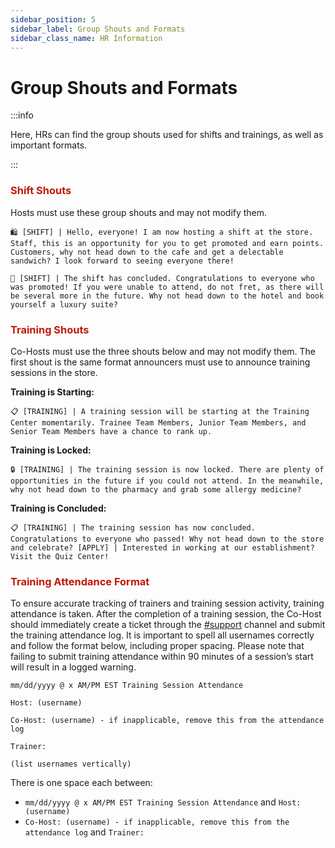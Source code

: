 ```yaml
---
sidebar_position: 5
sidebar_label: Group Shouts and Formats
sidebar_class_name: HR Information
---
```


# Group Shouts and Formats

:::info

Here, HRs can find the group shouts used for shifts and trainings, as well as important formats.

:::

### <font color="#C21807">Shift Shouts</font>
Hosts must use these group shouts and may not modify them.

`🛍️ [SHIFT] | Hello, everyone! I am now hosting a shift at the store. Staff, this is an opportunity for you to get promoted and earn points. Customers, why not head down to the cafe and get a delectable sandwich? I look forward to seeing everyone there!`

`🛒 [SHIFT] | The shift has concluded. Congratulations to everyone who was promoted! If you were unable to attend, do not fret, as there will be several more in the future. Why not head down to the hotel and book yourself a luxury suite?`

### <font color="#C21807">Training Shouts</font>
Co-Hosts must use the three shouts below and may not modify them. The first shout is the same format announcers must use to announce training sessions in the store.

**Training is Starting:**

`📋 [TRAINING] | A training session will be starting at the Training Center momentarily. Trainee Team Members, Junior Team Members, and Senior Team Members have a chance to rank up.`

**Training is Locked:**

`🔒 [TRAINING] | The training session is now locked. There are plenty of opportunities in the future if you could not attend. In the meanwhile, why not head down to the pharmacy and grab some allergy medicine?`

**Training is Concluded:**

`📋 [TRAINING] | The training session has now concluded. Congratulations to everyone who passed! Why not head down to the store and celebrate? [APPLY] | Interested in working at our establishment? Visit the Quiz Center!`

### <font color="#C21807">Training Attendance Format</font>
To ensure accurate tracking of trainers and training session activity, training attendance is taken. After the completion of a training session, the Co-Host should immediately create a ticket through the [#support](https://discord.com/channels/323081832071561216/1111320732903952478) channel and submit the training attendance log. It is important to spell all usernames correctly and follow the format below, including proper spacing. Please note that failing to submit training attendance within 90 minutes of a session’s start will result in a logged warning.

`mm/dd/yyyy @ x AM/PM EST Training Session Attendance`
            
`Host: (username)`

`Co-Host: (username) - if inapplicable, remove this from the attendance log`
  
`Trainer:`

`(list usernames vertically)`

There is one space each between:
- `mm/dd/yyyy @ x AM/PM EST Training Session Attendance` and `Host: (username)`
- `Co-Host: (username) - if inapplicable, remove this from the attendance log` and `Trainer:`
